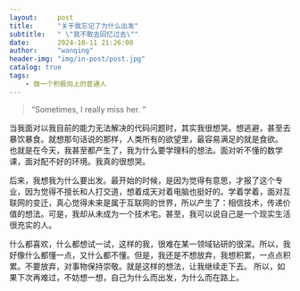 ```yaml
---
layout:     post
title:      "关于我忘记了为什么出发"
subtitle:   " \"我不敢去回忆过去\""
date:       2024-10-11 21:26:00
author:     "wanqing"
header-img: "img/in-post/post.jpg"
catalog: true
tags:
    - 做一个积极向上的普通人
---
```


> “Sometimes, I really miss her. ”

当我面对以我目前的能力无法解决的代码问题时，其实我很想哭。想逃避，甚至去暴饮暴食。就想那句话说的那样，人类所有的欲望里，最容易满足的就是食欲。
也就是在今天，我甚至都产生了，我为什么要学理科的想法。面对听不懂的数学课，面对配不好的环境。我真的很想哭。

后来，我想我为什么要出发。最开始的时候，是因为觉得有意思，才报了这个专业，因为觉得不擅长和人打交道，想着成天对着电脑也挺好的。学着学着，面对互联网的变迁，真心觉得未来是属于互联网的世界，所以产生了：相信技术，传递价值的想法。可是，我却从未成为一个技术宅。甚至，我可以说自己是一个现实生活很充实的人。

什么都喜欢，什么都想试一试，这样的我，很难在某一领域钻研的很深。所以，我好像什么都懂一点，又什么都不懂。但是，我还是不想放弃，我想积累，一点点积累。不要放弃，对事物保持崇敬。就是这样的想法，让我继续走下去。
所以，如果下次再难过，不妨想一想，自己为什么而出发，为什么而在路上。